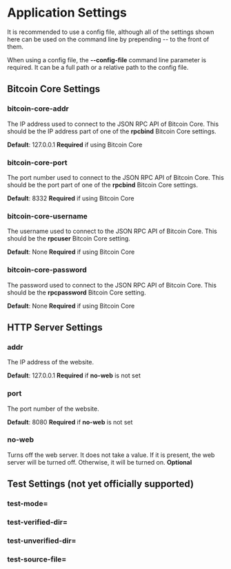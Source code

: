 # Application Settings

It is recommended to use a config file, although all of the settings shown here can be used on the command line by prepending -- to the front of them.

When using a config file, the **--config-file** command line parameter is required. It can be a full path or a relative path to the config file.

## Bitcoin Core Settings

### bitcoin-core-addr

The IP address used to connect to the JSON RPC API of Bitcoin Core.
This should be the IP address part of one of the **rpcbind** Bitcoin Core settings.

**Default**: 127.0.0.1
**Required** if using Bitcoin Core

### bitcoin-core-port

The port number used to connect to the JSON RPC API of Bitcoin Core.
This should be the port part of one of the **rpcbind** Bitcoin Core settings.

**Default**: 8332
**Required** if using Bitcoin Core

### bitcoin-core-username

The username used to connect to the JSON RPC API of Bitcoin Core.
This should be the **rpcuser** Bitcoin Core setting.

**Default**: None
**Required** if using Bitcoin Core

### bitcoin-core-password

The password used to connect to the JSON RPC API of Bitcoin Core.
This should be the **rpcpassword** Bitcoin Core setting.

**Default**: None
**Required** if using Bitcoin Core

## HTTP Server Settings

### addr

The IP address of the website.

**Default**: 127.0.0.1
**Required** if **no-web** is not set

### port

The port number of the website.

**Default**: 8080
**Required** if **no-web** is not set

### no-web

Turns off the web server. It does not take a value. If it is present, the web server will be turned off. Otherwise, it will be turned on.
**Optional**

## Test Settings (not yet officially supported)

### test-mode=
### test-verified-dir=
### test-unverified-dir=
### test-source-file=

